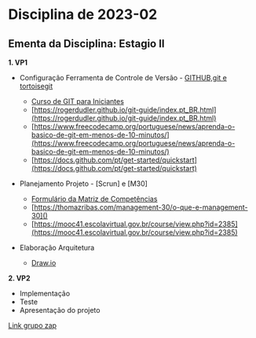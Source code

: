 # Disciplina de 2023-02

## Ementa da Disciplina: Estagio II

**1. VP1**

- Configuração Ferramenta de Controle de Versão - [GITHUB,git e tortoisegit](https://github.com/mbacefor)

  - [Curso de GIT para Iniciantes](https://www.udemy.com/git-e-github-para-iniciantes/)
  - [https://rogerdudler.github.io/git-guide/index.pt_BR.html](https://rogerdudler.github.io/git-guide/index.pt_BR.html)
  - [https://www.freecodecamp.org/portuguese/news/aprenda-o-basico-de-git-em-menos-de-10-minutos/](https://www.freecodecamp.org/portuguese/news/aprenda-o-basico-de-git-em-menos-de-10-minutos/)
  - [https://docs.github.com/pt/get-started/quickstart](https://docs.github.com/pt/get-started/quickstart)
- Planejamento Projeto - [Scrun] e [M30]
  - [Formulário da Matriz de Competências](https://forms.gle/NNuaBWXurAuNWSPp8)
  - [https://thomazribas.com/management-30/o-que-e-management-30]()
  - [https://mooc41.escolavirtual.gov.br/course/view.php?id=2385](https://mooc41.escolavirtual.gov.br/course/view.php?id=2385)
- Elaboração Arquitetura

  - [Draw.io](https://app.diagrams.net/)

**2. VP2**

- Implementação
- Teste
- Apresentação do projeto

[Link grupo zap](https://chat.whatsapp.com/IywlNFnTCUfC90TRgbWLNE)
